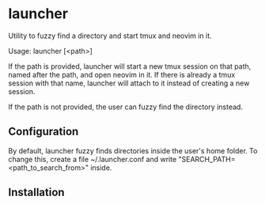 # launcher

Utility to fuzzy find a directory and start tmux and neovim in it.

Usage: launcher [\<path\>]

If the path is provided, launcher will start a new tmux session on that path, named after the path, and open neovim in it. If there is already a tmux session with that name, launcher will attach to it instead of creating a new session.

If the path is not provided, the user can fuzzy find the directory instead.

## Configuration

By default, launcher fuzzy finds directories inside the user's home folder. To change this, create a file ~/.launcher.conf and write "SEARCH_PATH=\<path_to_search_from\>" inside.

## Installation



